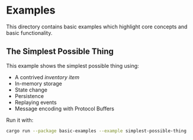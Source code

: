 # Examples

This directory contains basic examples which highlight core concepts and basic functionality.

## The Simplest Possible Thing

This example shows the simplest possible thing using:

- A contrived _inventory item_
- In-memory storage
- State change
- Persistence
- Replaying events
- Message encoding with Protocol Buffers

Run it with:

```bash
cargo run --package basic-examples --example simplest-possible-thing
```
